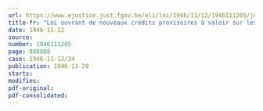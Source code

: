 ```yaml
---
url: https://www.ejustice.just.fgov.be/eli/loi/1946/11/12/1946111205/justel
title-fr: "Loi ouvrant de nouveaux crédits provisoires à valoir sur les budgets de l'exercice 1946"
date: 1946-11-12
source:
number: 1946111205
page: 888888
case: 1946-11-12/34
publication: 1946-11-28
starts:
modifies:
pdf-original:
pdf-consolidated:
---
```


